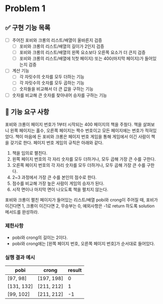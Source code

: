 # Problem 1

## ✅ 구현 기능 목록
- [ ] 주어진 포비와 크롱의 리스트/배열이 올바른지 검증
    - [ ] 포비와 크롱의 리스트/배열의 길이가 2인지 검증
    - [ ] 포비와 크롱의 리스트/배열의 왼쪽 요소보다 오른쪽 요소가 더 큰지 검증
    - [ ] 포비와 크롱의 리스트/배열에 1(첫 페이지) 또는 400(마지막 페이지)가 들어있는지 검증

- [ ] 계산 기능
    - [ ] 각 자릿수의 숫자를 모두 더하는 기능
    - [ ] 각 자릿수의 숫자를 모두 곱하는 기능
    - [ ] 숫자들을 비교해서 더 큰 값을 구하는 기능

- [ ] 숫자를 비교해 큰 숫자를 찾아내어 승자를 구하는 기능

## 🚀 기능 요구 사항

포비와 크롱이 페이지 번호가 1부터 시작되는 400 페이지의 책을 주웠다. 책을 살펴보니 왼쪽 페이지는 홀수, 오른쪽 페이지는 짝수 번호이고 모든 페이지에는 번호가 적혀있었다. 책이 마음에 든 포비와 크롱은 페이지 번호 게임을 통해 게임에서 이긴 사람이 책을 갖기로 한다. 페이지 번호 게임의 규칙은 아래와 같다.

1. 책을 임의로 펼친다.
2. 왼쪽 페이지 번호의 각 자리 숫자를 모두 더하거나, 모두 곱해 가장 큰 수를 구한다.
3. 오른쪽 페이지 번호의 각 자리 숫자를 모두 더하거나, 모두 곱해 가장 큰 수를 구한다.
4. 2~3 과정에서 가장 큰 수를 본인의 점수로 한다.
5. 점수를 비교해 가장 높은 사람이 게임의 승자가 된다.
6. 시작 면이나 마지막 면이 나오도록 책을 펼치지 않는다.

포비와 크롱이 펼친 페이지가 들어있는 리스트/배열 pobi와 crong이 주어질 때, 포비가 이긴다면 1, 크롱이 이긴다면 2, 무승부는 0, 예외사항은 -1로 return 하도록 solution 메서드를 완성하라.

### 제한사항

- pobi와 crong의 길이는 2이다.
- pobi와 crong에는 [왼쪽 페이지 번호, 오른쪽 페이지 번호]가 순서대로 들어있다.

### 실행 결과 예시

| pobi | crong | result |
| --- | --- | --- |
| [97, 98] | [197, 198] | 0 |
| [131, 132] | [211, 212] | 1 |
| [99, 102] | [211, 212] | -1 |
